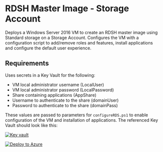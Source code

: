 # RDSH Master Image - Storage Account

Deploys a Windows Server 2016 VM to create an RDSH master image using Standard storage on a Storage Account. Configures the VM with a configuration script to add/remove roles and features, install applications and configure the default user experience.

## Requirements

Uses secrets in a Key Vault for the following:

- VM local administrator username (LocalUser)
- VM local administrator password (LocalPassword)
- Share containing applications (AppShare)
- Username to authenticate to the share (domainUser)
- Password to authenticate to the share (domainPass)

These values are passed to parameters for `configureRDS.ps1` to enable configuration of the VM and installation of applications. The referenced Key Vault should look like this:

[![Key vault](https://raw.githubusercontent.com/aaronparker/build-azure-lab/master/img/secrets.png)](https://raw.githubusercontent.com/aaronparker/build-azure-lab/master/img/secrets.png)

[![Deploy to Azure](https://azuredeploy.net/deploybutton.png)](https://azuredeploy.net/)
